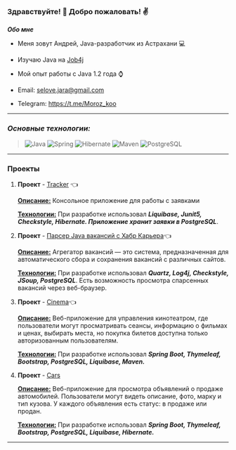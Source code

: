 ### Здравствуйте! 👋 Добро пожаловать! ✌️

***Обо мне***

* Меня зовут Андрей,  Java-разработчик из Астрахани 💻
* Изучаю Java на [Job4j](https://job4j.ru/)
* Мой опыт работы с Java 1.2 года ⌚
* Email: selove.jara@gmail.com

* Telegram: https://t.me/Moroz_koo
---

### ***<b>Основные технологии:</b>***

> ![Java](https://img.shields.io/badge/Java-%3E%3D%208-orange)
![Spring](https://img.shields.io/badge/Spring-%3E%3D%205.0-green)
![Hibernate](https://img.shields.io/badge/Hibernate-%3E%3D%205.0-yellow)
![Maven](https://img.shields.io/badge/Maven-3-red)
![PostgreSQL](https://img.shields.io/badge/PostgreSQL-%3E%3D%205-blue)
---

### Проекты

1. **Проект** - [Tracker](https://github.com/selove-jara/job4j_tracker) 👈

   <u>**Описание:**</u>  Консольное приложение для работы с заявками

   <u>**Технологии:**</u> При разработке использовал ___Liquibase, Junit5, Checkstyle, Hibernate.
   Приложение хранит заявки в PostgreSQL___.


2. **Проект** - [Парсер Java вакансий c Хабр Карьера](https://github.com/selove-jara/job4j_grabber)👈

   <u>**Описание:**</u> Агрегатор вакансий — это система, предназначенная для автоматического сбора и сохранения
   вакансий с различных сайтов.

   <u>**Технологии:**</u> При разработке использовал ___Quartz, Log4j, Checkstyle, JSoup, PostgreSQL___.
   Есть возможность просмотра спарсенных вакансий через веб-браузер.


3. **Проект** - [Сinema](https://github.com/selove-jara/-job4j_cinema)👈

   <u>**Описание:**</u>
Веб-приложение для управления кинотеатром, где пользователи могут просматривать
сеансы, информацию о фильмах и ценах, выбирать места, но покупка билетов
доступна только авторизованным пользователям.

    <u>**Технологии:**</u>
   При разработке использовал ___Spring Boot, Thymeleaf, Bootstrap, PostgreSQL, Liquibase, Maven.___


4. **Проект** - [Cars](https://github.com/selove-jara/job4j_cars)

   <u>**Описание:**</u>
   Веб-приложение для просмотра объявлений о продаже автомобилей. Пользователи
 могут видеть описание, фото, марку и тип кузова. У каждого объявления есть статус: в продаже или продан.

   <u>**Технологии:**</u>
   При разработке использовал ___Spring Boot, Thymeleaf, Bootstrap, PostgreSQL, Liquibase, Hibernate.___

___
